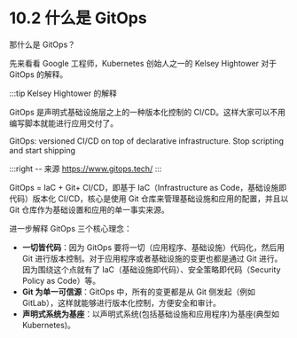 # 10.2 什么是 GitOps


那什么是 GitOps？

先来看看 Google 工程师，Kubernetes 创始人之一的 Kelsey Hightower 对于 GitOps 的解释。

:::tip  Kelsey Hightower 的解释

GitOps 是声明式基础设施层之上的一种版本化控制的 CI/CD。这样大家可以不用编写脚本就能进行应用交付了。 

GitOps: versioned CI/CD on top of declarative infrastructure. Stop scripting and start shipping

:::right
-- 来源 https://www.gitops.tech/
:::

GitOps = IaC + Git+ CI/CD，即基于 IaC（Infrastructure as Code，基础设施即代码）版本化 CI/CD，核心是使用 Git 仓库来管理基础设施和应用的配置，并且以 Git 仓库作为基础设置和应用的单一事实来源。


进一步解释 GitOps 三个核心理念：
- **一切皆代码**：因为 GitOps 要将一切（应用程序、基础设施）代码化，然后用 Git 进行版本控制。对于应用程序或者基础设施的变更也都是通过 Git 进行。因为围绕这个点就有了 IaC（基础设施即代码）、安全策略即代码（Security Policy as Code）等。
- **Git 为单一可信源**：GitOps 中，所有的变更都是从 Git 侧发起（例如 GitLab），这样就能够进行版本化控制，方便安全和审计。 
- **声明式系统为基座**：以声明式系统(包括基础设施和应用程序)为基座(典型如 Kubernetes)。


